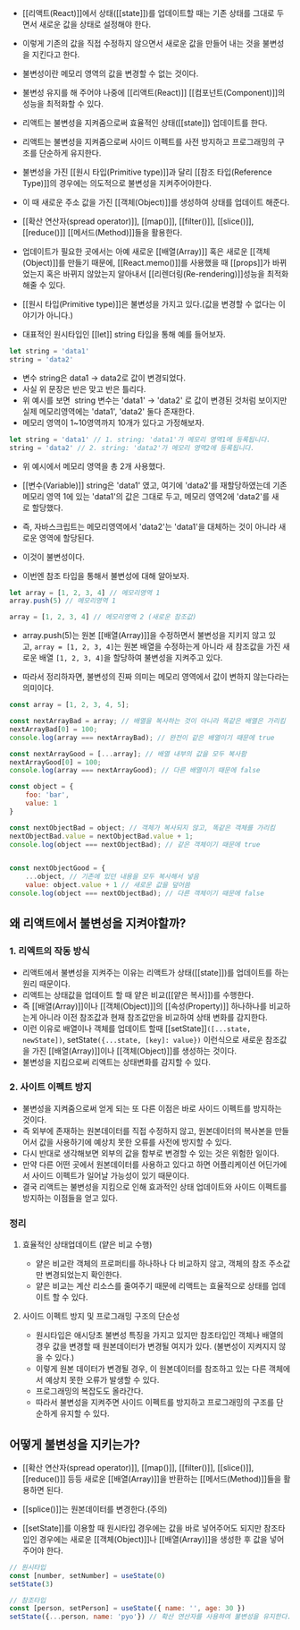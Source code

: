 - [[리액트(React)]]에서 상태([[state]])를 업데이트할 때는 기존 상태를 그대로 두면서 새로운 값을 상태로 설정해야 한다.
- 이렇게 기존의 값을 직접 수정하지 않으면서 새로운 값을 만들어 내는 것을 불변성을 지킨다고 한다.

- 불변성이란 메모리 영역의 값을 변경할 수 없는 것이다.
- 불변성 유지를 해 주어야 나중에 [[리액트(React)]] [[컴포넌트(Component)]]의 성능을 최적화할 수 있다.

- 리액트는 불변성을 지켜줌으로써 효율적인 상태([[state]]) 업데이트를 한다.
- 리액트는 불변성을 지켜줌으로써 사이드 이펙트를 사전 방지하고 프로그래밍의 구조를 단순하게 유지한다.

- 불변성을 가진 [[원시 타입(Primitive type)]]과 달리 [[참조 타입(Reference Type)]]의 경우에는 의도적으로 불변성을 지켜주어야한다. 

- 이 때 새로운 주소 값을 가진 [[객체(Object)]]를 생성하여 상태를 업데이트 해준다.
- [[확산 연산자(spread operator)]], [[map()]], [[filter()]], [[slice()]], [[reduce()]] [[메서드(Method)]]들을 활용한다.

- 업데이트가 필요한 곳에서는 아예 새로운 [[배열(Array)]] 혹은 새로운 [[객체(Object)]]를 만들기 때문에, [[React.memo()]]를 사용했을 때 [[props]]가 바뀌었는지 혹은 바뀌지 않았는지 알아내서 [[리렌더링(Re-rendering)]]성능을 최적화해줄 수 있다.

- [[원시 타입(Primitive type)]]은 불변성을 가지고 있다.(값을 변경할 수 없다는 이야기가 아니다.)
- 대표적인 원시타입인 [[let]] string 타입을 통해 예를 들어보자.

```javascript
let string = 'data1' 
string = 'data2'
```

- 변수 string은 data1 -> data2로 값이 변경되었다.
- 사실 위 문장은 반은 맞고 반은 틀리다.
- 위 예시를 보면  string 변수는 'data1' → 'data2' 로 값이 변경된 것처럼 보이지만 실제 메모리영역에는 'data1', 'data2' 둘다 존재한다.
- 메모리 영역이 1~10영역까지 10개가 있다고 가정해보자.

```javascript
let string = 'data1' // 1. string: 'data1'가 메모리 영역1에 등록됩니다. 
string = 'data2' // 2. string: 'data2'가 메모리 영역2에 등록됩니다.
```

- 위 예시에서 메모리 영역을 총 2개 사용했다.
- [[변수(Variable)]] string은 'data1' 였고, 여기에 'data2'를 재할당하였는데 기존 메모리 영역 1에 있는 'data1'의 값은 그대로 두고, 메모리 영역2에 'data2'를 새로 할당했다.
- 즉, 자바스크립트는 메모리영역에서 'data2'는 'data1'을 대체하는 것이 아니라 새로운 영역에 할당된다.
- 이것이 불변성이다.

- 이번엔 참조 타입을 통해서 불변성에 대해 알아보자.

```javascript
let array = [1, 2, 3, 4] // 메모리영역 1
array.push(5) // 메모리영역 1 

array = [1, 2, 3, 4] // 메모리영역 2 (새로운 참조값)
```

- array.push(5)는 원본 [[배열(Array)]]을 수정하면서 불변성을 지키지 않고 있고, `array = [1, 2, 3, 4]`는 원본 배열을 수정하는게 아니라 새 참조값을 가진 새로운 배열 `[1, 2, 3, 4]`을 할당하여 불변성을 지켜주고 있다.

- 따라서 정리하자면, 불변성의 진짜 의미는 메모리 영역에서 값이 변하지 않는다라는 의미이다.

```jsx
const array = [1, 2, 3, 4, 5];

const nextArrayBad = array; // 배열을 복사하는 것이 아니라 똑같은 배열은 가리킴
nextArrayBad[0] = 100;
console.log(array === nextArrayBad); // 완전이 같은 배열이기 때문에 true

const nextArrayGood = [...array]; // 배열 내부의 값을 모두 복사함
nextArrayGood[0] = 100;
console.log(array === nextArrayGood); // 다른 배열이기 때문에 false

const object = {
	foo: 'bar',
	value: 1
}

const nextObjectBad = object; // 객체가 복사되지 않고, 똑같은 객체를 가리킴
nextObjectBad.value = nextObjectBad.value + 1;
console.log(object === nextObjectBad); // 같은 객체이기 때문에 true


const nextObjectGood = {
	...object, // 기존에 있던 내용을 모두 복사해서 넣음
	value: object.value + 1 // 새로운 값을 덮어씀
console.log(object === nextObjectBad); // 다른 객체이기 때문에 false
```

## 왜 리액트에서 불변성을 지켜야할까?

### 1. 리엑트의 작동 방식

- 리액트에서 불변성을 지켜주는 이유는 리액트가 상태([[state]])를 업데이트를 하는 원리 때문이다.
- 리액트는 상태값을 업데이트 할 때 얕은 비교([[얕은 복사]])를 수행한다. 
- 즉 [[배열(Array)]]이나 [[객체(Object)]]의 [[속성(Property)]] 하나하나를 비교하는게 아니라 이전 참조값과 현재 참조값만을 비교하여 상태 변화를 감지한다. 
- 이런 이유로 배열이나 객체를 업데이트 할때 [[setState]]`([...state, newState])`, setState`({...state, [key]: value})` 이런식으로 새로운 참조값을 가진 [[배열(Array)]]이나 [[객체(Object)]]를 생성하는 것이다.
- 불변성을 지킴으로써 리액트는 상태변화를 감지할 수 있다.

### 2. 사이트 이펙트 방지

- 불변성을 지켜줌으로써 얻게 되는 또 다른 이점은 바로 사이드 이펙트를 방지하는 것이다. 
- 즉 외부에 존재하는 원본데이터를 직접 수정하지 않고, 원본데이터의 복사본을 만들어서 값을 사용하기에 예상치 못한 오류를 사전에 방지할 수 있다.
- 다시 반대로 생각해보면 외부의 값을 함부로 변경할 수 있는 것은 위험한 일이다.
- 만약 다른 어떤 곳에서 원본데이터를 사용하고 있다고 하면 어플리케이션 어딘가에서 사이드 이펙트가 일어날 가능성이 있기 때문이다. 
- 결국 리액트는 불변성을 지킴으로 인해 효과적인 상태 업데이트와 사이드 이펙트를 방지하는 이점들을 얻고 있다.

### 정리

1. 효율적인 상태업데이트 (얕은 비교 수행)
	- 얕은 비교란 객체의 프로퍼티를 하나하나 다 비교하지 않고, 객체의 참조 주소값만 변경되었는지 확인한다.
	- 얕은 비교는 계산 리소스를 줄여주기 때문에 리액트는 효율적으로 상태를 업데이트 할 수 있다.

2. 사이드 이펙트 방지 및 프로그래밍 구조의 단순성
	- 원시타입은 애시당초 불변성 특징을 가지고 있지만 참조타입인 객체나 배열의 경우 값을 변경할 때 원본데이터가 변경될 여지가 있다. (불변성이 지켜지지 않을 수 있다.)
	- 이렇게 원본 데이터가 변경될 경우, 이 원본데이터를 참조하고 있는 다른 객체에서 예상치 못한 오류가 발생할 수 있다. 
	- 프로그래밍의 복잡도도 올라간다.
	- 따라서 불변성을 지켜주면 사이드 이펙트를 방지하고 프로그래밍의 구조를 단순하게 유지할 수 있다.

## 어떻게 불변성을 지키는가?

- [[확산 연산자(spread operator)]], [[map()]], [[filter()]], [[slice()]], [[reduce()]] 등등 새로운 [[배열(Array)]]을 반환하는 [[메서드(Method)]]들을 활용하면 된다.
* [[splice()]]는 원본데이터를 변경한다.(주의)

- [[setState]]를 이용할 때 원시타입 경우에는 값을 바로 넣어주어도 되지만 참조타입인 경우에는 새로운 [[객체(Object)]]나 [[배열(Array)]]을 생성한 후 값을 넣어주어야 한다.

```javascript
// 원시타입
const [number, setNumber] = useState(0)
setState(3)

// 참조타입
const [person, setPerson] = useState({ name: '', age: 30 })
setState({...person, name: 'pyo'}) // 확산 연산자를 사용하여 불변성을 유지한다.
```




